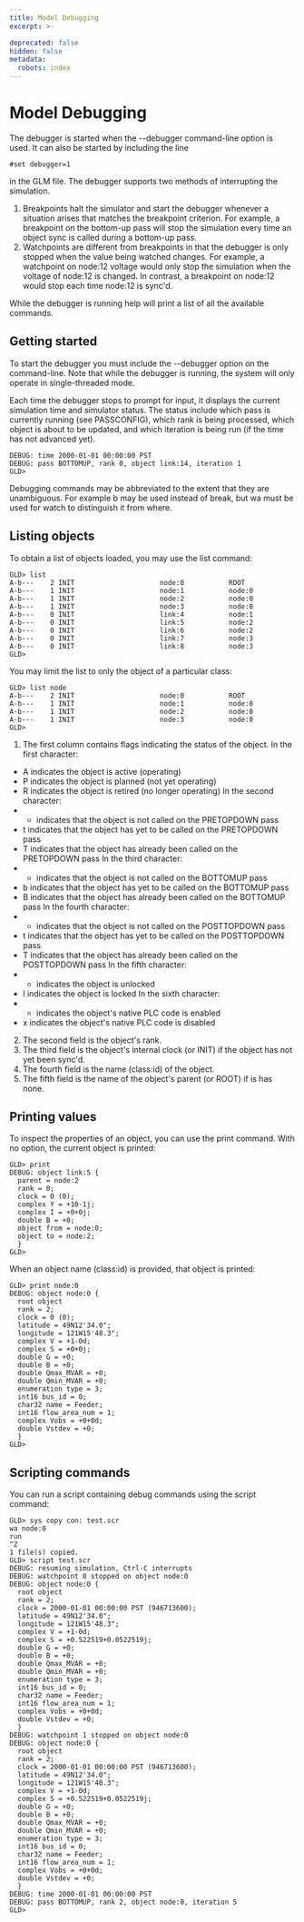 ```yaml
---
title: Model Debugging
excerpt: >-

deprecated: false
hidden: false
metadata:
  robots: index
---
```

# Model Debugging

The debugger is started when the --debugger command-line option is used. It can also be started by including the line
```
#set debugger=1
```
in the GLM file. The debugger supports two methods of interrupting the simulation.

1. Breakpoints halt the simulator and start the debugger whenever a situation arises that matches the breakpoint criterion. For example, a breakpoint on the bottom-up pass will stop the simulation every time an object sync is called during a bottom-up pass.
2. Watchpoints are different from breakpoints in that the debugger is only stopped when the value being watched changes. For example, a watchpoint on node:12 voltage would only stop the simulation when the voltage of node:12 is changed. In contrast, a breakpoint on node:12 would stop each time node:12 is sync'd.

While the debugger is running help will print a list of all the available commands.


## Getting started
To start the debugger you must include the --debugger option on the command-line. Note that while the debugger is running, the system will only operate in single-threaded mode.

Each time the debugger stops to prompt for input, it displays the current simulation time and simulator status. The status include which pass is currently running (see PASSCONFIG), which rank is being processed, which object is about to be updated, and which iteration is being run (if the time has not advanced yet).
```
DEBUG: time 2000-01-01 00:00:00 PST
DEBUG: pass BOTTOMUP, rank 0, object link:14, iteration 1
GLD>
```
Debugging commands may be abbreviated to the extent that they are unambiguous. For example b may be used instead of break, but wa must be used for watch to distinguish it from where.


## Listing objects
To obtain a list of objects loaded, you may use the list command:
```
GLD> list
A-b---    2 INIT                     node:0           ROOT
A-b---    1 INIT                     node:1           node:0
A-b---    1 INIT                     node:2           node:0
A-b---    1 INIT                     node:3           node:0
A-b---    0 INIT                     link:4           node:1
A-b---    0 INIT                     link:5           node:2
A-b---    0 INIT                     link:6           node:2
A-b---    0 INIT                     link:7           node:3
A-b---    0 INIT                     link:8           node:3	
GLD>
```
You may limit the list to only the object of a particular class:
```
GLD> list node
A-b---    2 INIT                     node:0           ROOT
A-b---    1 INIT                     node:1           node:0
A-b---    1 INIT                     node:2           node:0
A-b---    1 INIT                     node:3           node:0
GLD>
```
1. The first column contains flags indicating the status of the object. In the first character:
- A indicates the object is active (operating)
- P indicates the object is planned (not yet operating)
- R indicates the object is retired (no longer operating) In the second character:
- - indicates that the object is not called on the PRETOPDOWN pass
- t indicates that the object has yet to be called on the PRETOPDOWN pass
- T indicates that the object has already been called on the PRETOPDOWN pass In the third character:
- - indicates that the object is not called on the BOTTOMUP pass
- b indicates that the object has yet to be called on the BOTTOMUP pass
- B indicates that the object has already been called on the BOTTOMUP pass In the fourth character:
- - indicates that the object is not called on the POSTTOPDOWN pass
- t indicates that the object has yet to be called on the POSTTOPDOWN pass
- T indicates that the object has already been called on the POSTTOPDOWN pass In the fifth character:
- - indicates the object is unlocked
- l indicates the object is locked In the sixth character:
- - indicates the object's native PLC code is enabled
- x indicates the object's native PLC code is disabled
2. The second field is the object's rank.
3. The third field is the object's internal clock (or INIT) if the object has not yet been sync'd.
4. The fourth field is the name (class:id) of the object.
5. The fifth field is the name of the object's parent (or ROOT) if is has none.

## Printing values
To inspect the properties of an object, you can use the print command. With no option, the current object is printed:
```
GLD> print
DEBUG: object link:5 {
  parent = node:2
  rank = 0;
  clock = 0 (0);
  complex Y = +10-1j;
  complex I = +0+0j;
  double B = +0;
  object from = node:0;
  object to = node:2;
  }
GLD>
```	
When an object name (class:id) is provided, that object is printed:
```
GLD> print node:0
DEBUG: object node:0 {
  root object
  rank = 2;
  clock = 0 (0);
  latitude = 49N12'34.0";
  longitude = 121W15'48.3";
  complex V = +1-0d;
  complex S = +0+0j;
  double G = +0;
  double B = +0;
  double Qmax_MVAR = +0;
  double Qmin_MVAR = +0;
  enumeration type = 3;
  int16 bus_id = 0;
  char32 name = Feeder;
  int16 flow_area_num = 1;
  complex Vobs = +0+0d;
  double Vstdev = +0;
  }
GLD>
```

## Scripting commands
You can run a script containing debug commands using the script command:
```
GLD> sys copy con: test.scr
wa node:0
run
^Z
1 file(s) copied.
GLD> script test.scr
DEBUG: resuming simulation, Ctrl-C interrupts
DEBUG: watchpoint 0 stopped on object node:0
DEBUG: object node:0 {
  root object
  rank = 2;
  clock = 2000-01-01 00:00:00 PST (946713600);
  latitude = 49N12'34.0";
  longitude = 121W15'48.3";
  complex V = +1-0d;
  complex S = +0.522519+0.0522519j;
  double G = +0;
  double B = +0;
  double Qmax_MVAR = +0;
  double Qmin_MVAR = +0;
  enumeration type = 3;
  int16 bus_id = 0;
  char32 name = Feeder;
  int16 flow_area_num = 1;
  complex Vobs = +0+0d;
  double Vstdev = +0;
  }
DEBUG: watchpoint 1 stopped on object node:0
DEBUG: object node:0 {
  root object
  rank = 2;
  clock = 2000-01-01 00:00:00 PST (946713600);
  latitude = 49N12'34.0";
  longitude = 121W15'48.3";
  complex V = +1-0d;
  complex S = +0.522519+0.0522519j;
  double G = +0;
  double B = +0;
  double Qmax_MVAR = +0;
  double Qmin_MVAR = +0;
  enumeration type = 3;
  int16 bus_id = 0;
  char32 name = Feeder;
  int16 flow_area_num = 1;
  complex Vobs = +0+0d;
  double Vstdev = +0;
  }
DEBUG: time 2000-01-01 00:00:00 PST
DEBUG: pass BOTTOMUP, rank 2, object node:0, iteration 5
GLD>
```